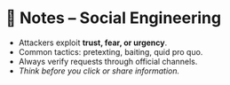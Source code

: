 # 📝 Notes – Social Engineering

- Attackers exploit **trust, fear, or urgency**.  
- Common tactics: pretexting, baiting, quid pro quo.  
- Always verify requests through official channels.  
- *Think before you click or share information.*  
